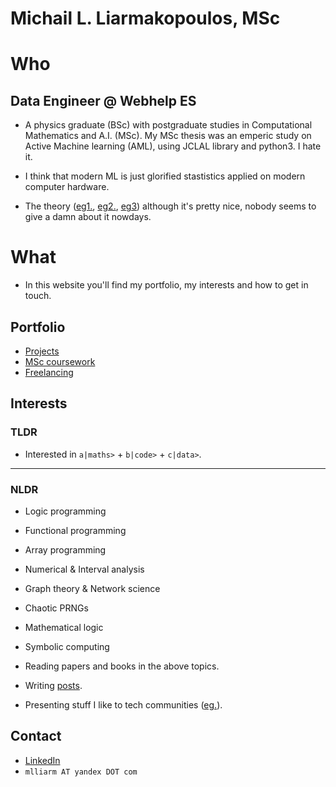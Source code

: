 # Michail L. Liarmakopoulos, MSc

# Who

## Data Engineer @ Webhelp ES

- A physics graduate (BSc) with postgraduate studies in Computational Mathematics and A.I. (MSc). My MSc thesis was an emperic study on Active Machine learning (AML), using JCLAL library and python3. I hate it.

- I think that modern ML is just glorified stastistics applied on modern computer hardware.

- The theory ([eg1.](https://en.wikipedia.org/wiki/Vapnik%E2%80%93Chervonenkis_dimension), [eg2.](https://en.wikipedia.org/wiki/Probably_approximately_correct_learning), [eg3](https://en.wikipedia.org/wiki/Statistical_learning_theory)) although it's pretty nice, nobody seems to give a damn about it nowdays.

# What

- In this website you'll find my portfolio, my interests and how to get in touch.

## Portfolio

- [Projects](port/projects.md)
- [MSc coursework](port/msc-coursework.md)
- [Freelancing](port/freelancing.md)

## Interests

### TLDR
- Interested in `a|maths>` + `b|code>` + `c|data>`.

---
### NLDR
- Logic programming
- Functional programming
- Array programming

- Numerical & Interval analysis
- Graph theory & Network science
- Chaotic PRNGs
- Mathematical logic
- Symbolic computing

- Reading papers and books in the above topics.
- Writing [posts](https://gist.github.com/mlliarm/0b48f20f08e4912c65328789baf8c983).
- Presenting stuff I like to tech communities ([eg.](https://mlliarm.github.io/apl-in-bcn/)).

## Contact

- [LinkedIn](https://www.linkedin.com/in/mlliarm/)
- `mlliarm ΑΤ yandex DΟΤ com`